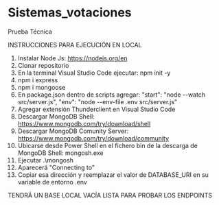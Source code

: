 # Sistemas_votaciones
Prueba Técnica

INSTRUCCIONES PARA EJECUCIÓN EN LOCAL
1. Instalar Node Js: https://nodejs.org/en
2. Clonar repositorio
3. En la terminal Visual Studio Code ejecutar: npm init -y
4. npm i express
5. npm i mongoose
6. En package.json dentro de scripts agregar:
"start": "node --watch src/server.js",
"env": "node --env-file .env src/server.js"
7. Agregar extensión Thunderclient en Visual Studio Code
8. Descargar MongoDB Shell: https://www.mongodb.com/try/download/shell
9. Descargar MongoDB Comunity Server: https://www.mongodb.com/try/download/community
10. Ubicarse desde Power Shell en el fichero bin de la descarga de MongoDB Shell: mongosh.exe
11. Ejecutar .\mongosh
12. Aparecerá "Connecting to"
13. Copiar esa dirección y reemplazar el valor de DATABASE_URI en su variable de entorno .env

TENDRÁ UN BASE LOCAL VACÍA LISTA PARA PROBAR LOS ENDPOINTS
